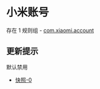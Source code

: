 # 小米账号

存在 1 规则组 - [com.xiaomi.account](/src/apps/com.xiaomi.account.ts)

## 更新提示

默认禁用

- [快照-0](https://i.gkd.li/import/12781280)
